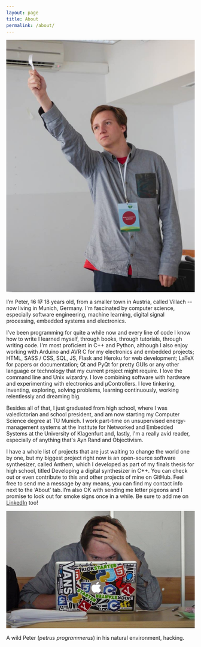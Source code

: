 ```yaml
---
layout: page
title: About
permalink: /about/
---
```


<span id="about-image-1">![me](/images/fork.jpeg)</span>

I’m Peter, ~~16~~ ~~17~~ 18 years old, from a smaller town in Austria, called Villach -- now living in Munich, Germany. I'm fascinated by computer science, especially software engineering, machine learning, digital signal processing, embedded systems and electronics.


I’ve been programming for quite a while now and every line of code I know how to write I learned myself, through books, through tutorials, through writing  code. I'm most proficient in C++ and Python, although I also enjoy working with Arduino and AVR C for my electronics and embedded projects; HTML, SASS / CSS, SQL, JS, Flask and Heroku for web development; LaTeX for papers or documentation; Qt and PyQt for pretty GUIs or any other language or technology that my current project might require. I love the command line and Unix wizardry. I love combining software with hardware and experimenting with electronics and μControllers. I love tinkering, inventing, exploring, solving problems, learning continuously, working relentlessly and dreaming big.

Besides all of that, I just graduated from high school, where I was valedictorian and school president, and am now starting my Computer Science degree at TU Munich. I  work part-time on unsupervised energy-management systems at the Institute for Networked and Embedded Systems at the University of Klagenfurt and, lastly, I'm a really avid reader, especially of anything that's Ayn Rand and Objectivism.

I have a whole list of projects that are just waiting to change the world one by one, but my biggest project right now is an open-source software synthesizer, called Anthem, which I developed as part of my finals thesis for high school, titled Developing a digital synthesizer in C++.  You can check out or even contribute to this and other projects of mine on GitHub.
Feel free to send me a message by any means, you can find my contact info next to the ‘About’ tab. I’m also OK with sending me letter pigeons and I promise to look out for smoke signs once in a while. Be sure to add me on [LinkedIn](http://linkedin.com/in/petergoldsborough) too!

<div id="about-image-2">
	<img src="/images/mac.jpeg" alt="Me again."/>
	<p>
		A wild Peter (<em>petrus programmerus</em>) in his natural environment, hacking.
	</p>
</div>
